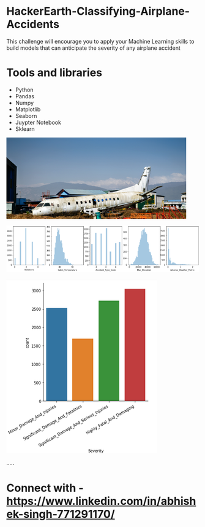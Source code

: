 # HackerEarth-Classifying-Airplane-Accidents
 This challenge will encourage you to apply your Machine Learning skills to build models that can anticipate the severity of any airplane accident
 
 # Tools and libraries
 + Python
 + Pandas 
 + Numpy
 + Matplotlib
 + Seaborn 
 + Juypter Notebook
 + Sklearn
 
 ![air_1](images/air_1.png)
 
  
 ![air_2](images/air_2.png)



 
 ![air_3](images/air_3.png)
 
 
 
 .....
 
 
 # Connect with -  https://www.linkedin.com/in/abhishek-singh-771291170/
